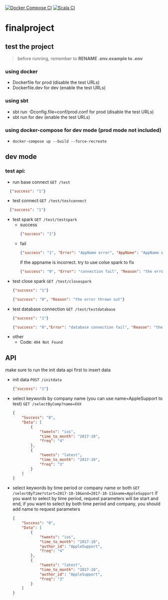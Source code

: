 [![Docker Compose CI](https://github.com/abbottqwq/finalproject/actions/workflows/dockercompose_test.yml/badge.svg)](https://github.com/abbottqwq/finalproject/actions/workflows/dockercompose_test.yml)
[![Scala CI](https://github.com/abbottqwq/finalproject/actions/workflows/scala.yml/badge.svg)](https://github.com/abbottqwq/finalproject/actions/workflows/scala.yml)
# finalproject
## test the project
> before running, remember to **RENAME .env.example to .env**
### using docker
- Dockerfile for prod (disable the test URLs)
- Dockerfile.dev for dev (enable the test URLs)

### using sbt
- sbt run -Dconfig.file=conf/prod.conf for prod (disable the test URLs)
- sbt run for dev (enable the test URLs)

### using docker-compose for dev mode (prod mode not included)
- `docker-compose up --build --force-recreate`

## dev mode
### test api:
- run base connect `GET /test`
```json
  {"success": "1"}
````
- test connect `GET /test/testconnect`
```json
  {"success": "1"}
````
- test spark `GET /test/testspark`
  - success
    ```json
    {"success": "1"}
    ````
  - fail
    ```json
    {"success": "1", "Error": "AppName error", "AppName": "AppName of the spark session now running"} 
    ````  
    if the appname is incorrect. try to use colse spark to fix
    ```json
    {"success": "0", "Error": "connection fail", "Reason": "the error thrown out"} 
    ```
- test close spark `GET /test/closespark`
    ```json
    {"success": "1"}
    ```
    ```json
    {"success": "0", "Reason": "the error thrown out"}
    ```
- test database connection `GET /test/testdatabase`
    ```json
    {"success": "1"}
    ```     
    ```json
    {"success": "0","Error": "database connection fail", "Reason": "the error thrown out"}
    ```
- other
  - Code: `404 Not Found`

## API
make sure to run the init data api first to insert data
- init data `POST /initdata`
    ```json
    {"success": "1"}
    ```
- select keywords by company name (you can use name=AppleSupport to test) `GET /selectByComp?name=XXX`  
    ```json
    {
        "Success": "0",
        "Data": [
            {
                "tweets": "ios",
                "time_to_month": "2017-10",
                "freq": "4"
            },
            {
                "tweets": "latest",
                "time_to_month": "2017-10",
                "freq": "3"
            }
        ]
    }
    ```
- select keywords by time period or company name or both `GET /selectByTime?start=2017-10-10&end=2017-10-11&name=AppleSupport`
 if you want to select by time period, request parameters will be start and end,
 if you want to select by both time period and company, you should add name to request parameters 
    ```json
    {
        "Success": "0",
        "Data": [
            {
                "tweets": "ios",
                "time_to_month": "2017-10",
                "author_id": "AppleSupport",
                "freq": "4"
            },
            {
                "tweets": "latest",
                "time_to_month": "2017-10",
                "author_id": "AppleSupport",
                "freq": "3"
            }
        ]
    }
    ```


